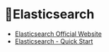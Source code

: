 
# Elasticsearch



* [Elasticsearch Official Website](https://www.elastic.co/kr/elastic-stack)
* [Elasticsearch - Quick Start](https://github.com/hansung-dev/Quick-Start/blob/main/Airflow/Apache%20Airflow%20-%20Quick%20Start.md)